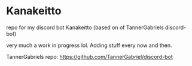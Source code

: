 # Kanakeitto
repo for my discord bot Kanakeitto (based on of TannerGabriels discord-bot)

very much a work in progress lol. Adding stuff every now and then.


TannerGabriels repo: https://github.com/TannerGabriel/discord-bot
